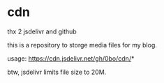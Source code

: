 # cdn

thx 2 jsdelivr and github

this is a repository to storge media files for my blog.

usage: https://cdn.jsdelivr.net/gh/0bo/cdn/*

btw, jsdelivr limits file size to 20M.
